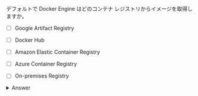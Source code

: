 デフォルトで Docker Engine はどのコンテナ レジストリからイメージを取得しますか。

- [ ] Google Artifact Registry
- [ ] Docker Hub
- [ ] Amazon Elastic Container Registry
- [ ] Azure Container Registry
- [ ] On-premises Registry


<details>
  <summary>Answer</summary>

Docker Hub  

Docker Hub は Docker Inc. によってホストされ提供されている Docker レジストリのサービスです。

</details>

